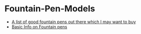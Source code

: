 # Fountain-Pen-Models
* [A list of good fountain pens out there which I may want to buy](the-list)
* [Basic Info on Fountain pens](main.md)
